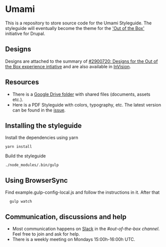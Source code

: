 # Umami

This is a repository to store source code for the Umami Styleguide. The styleguide will eventually become the theme
for the ['Out of the Box'](https://www.drupal.org/node/2847582) initiative for Drupal.

## Designs
Designs are attached to the summary of <a href="https://www.drupal.org/node/2900720">#2900720: Designs for the Out of the Box experience intiative</a> and are also available in <a href="https://projects.invisionapp.com/share/MECDJD8GP#/screens/243951129_Umami_-_Front_-_Sketch_1_-_Desktop">InVision</a>.

## Resources
* There is a <a href="https://drive.google.com/drive/folders/0B7MA3IYYh44bMzNsVXhKNGpZNDQ">Google Drive folder</a> with shared files (documents, assets etc.).
* Here is a PDF Styleguide with colors, typography, etc. The latest version can be found in the <a href="https://www.drupal.org/node/2881910#comment-12279271">issue</a>.

## Installing the styleguide

Install the dependencies using yarn

    yarn install

Build the styleguide

    ./node_modules/.bin/gulp

## Using BrowserSync

Find example.gulp-config-local.js and follow the instructions in it. After that

      gulp watch

## Communication, discussions and help
* Most communication happens on <a href="https://drupaltwig-slack.herokuapp.com/">Slack</a> in the <em>#out-of-the-box channel</em>. Feel free to join and ask for help.
* There is a weekly meeting on Mondays 15:00h-16:00h UTC.
